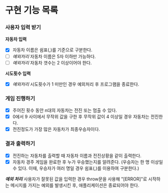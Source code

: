 # 구현 기능 목록

### 사용자 입력 받기

**자동차 입력**

- [x] 자동차 이름은 쉼표(,)를 기준으로 구분한다.
- [ ] _예외처리_ 자동차 이름은 5자 이하만 가능하다.
- [ ] _예외처리_ 자동차 갯수는 2 이상이어야 한다.

**시도횟수 입력**

- [x] _예외처리_ 시도횟수가 1 미만인 경우 예외처리 후 프로그램을 종료한다.

### 게임 진행하기

- [x] 주어진 횟수 동안 n대의 자동차는 전진 또는 멈출 수 있다.
- [x] 0에서 9 사이에서 무작위 값을 구한 후 무작위 값이 4 이상일 경우 자동차는 전진한다.
- [x] 전진정도가 가장 많은 자동차가 최종우승자이다.

### 결과 출력하기

- [x] 전진하는 자동차를 출력할 때 자동차 이름과 전진상황을 같이 출력한다.
- [x] 자동차 경주 게임을 완료한 후 누가 우승했는지를 알려준다.
      (우승자는 한 명 이상일 수 있다. 이때, 우승자가 여러 명일 경우 쉼표(,)를 이용하여 구분한다.)

**_예외 처리_**
사용자가 잘못된 값을 입력한 경우 throw문을 사용해 "[ERROR]"로 시작하는 메시지를 가지는 예외를 발생시킨 후, 애플리케이션은 종료되어야 한다.
